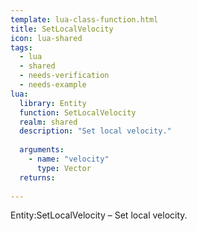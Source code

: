 ```yaml
---
template: lua-class-function.html
title: SetLocalVelocity
icon: lua-shared
tags:
  - lua
  - shared
  - needs-verification
  - needs-example
lua:
  library: Entity
  function: SetLocalVelocity
  realm: shared
  description: "Set local velocity."
  
  arguments:
    - name: "velocity"
      type: Vector
  returns:
    
---
```


<div class="lua__search__keywords">
Entity:SetLocalVelocity &#x2013; Set local velocity.
</div>
